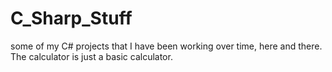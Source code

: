 # C_Sharp_Stuff
some of my C# projects that I have been working over time, here and there. The calculator is just a basic calculator. 
